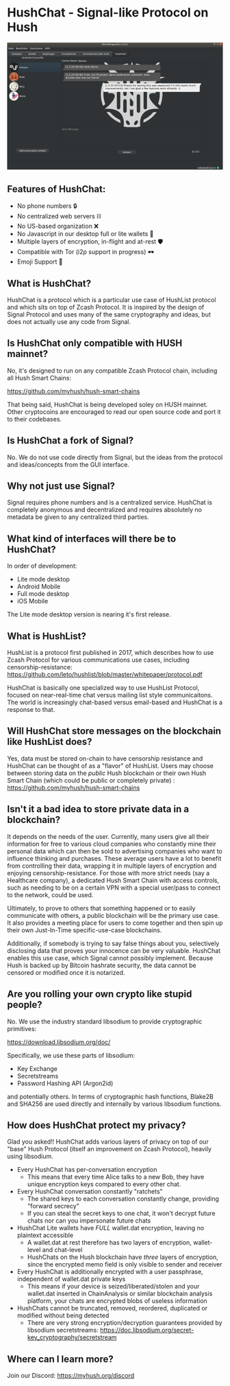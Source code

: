 # HushChat - Signal-like Protocol on Hush

<img src="https://raw.githubusercontent.com/MyHush/hushchat/master/hushchat-screen.png">


## Features of HushChat:

  * No phone numbers :lock: 
  * No centralized web servers :chains: 
  * No US-based organization :x: 
  * No Javascript in our desktop full or lite wallets :no_entry_sign: 
  * Multiple layers of encryption, in-flight and at-rest :shield: 
  * Compatible with Tor (i2p support in progress) :dark_sunglasses:
  * Emoji Support :poop:

 
## What is HushChat?

HushChat is a protocol which is a particular use case of HushList protocol and which sits on top of Zcash Protocol. It is
inspired by the design of Signal Protocol and uses many of the same cryptography and ideas, but does not actually use any
code from Signal.

## Is HushChat only compatible with HUSH mainnet?

No, it's designed to run on any compatible Zcash Protocol chain, including all Hush Smart Chains:

https://github.com/myhush/hush-smart-chains

That being said, HushChat is being developed soley on HUSH mainnet. Other cryptocoins are encouraged to read our open source code and port it to their codebases.

## Is HushChat a fork of Signal?

No. We do not use code directly from Signal, but the ideas from the protocol and ideas/concepts from the GUI interface.

## Why not just use Signal?

Signal requires phone numbers and is a centralized service. HushChat is completely anonymous and decentralized and requires absolutely no metadata be given to any centralized third parties.

  
## What kind of interfaces will there be to HushChat?

In order of development:

  * Lite mode desktop
  * Android Mobile
  * Full mode desktop
  * iOS Mobile

The Lite mode desktop version is nearing it's first release.
 

## What is HushList?

HushList is a protocol first published in 2017, which describes how to use Zcash Protocol for various communications use cases,
including censorship-resistance: https://github.com/leto/hushlist/blob/master/whitepaper/protocol.pdf

HushChat is basically one specialized way to use HushList Protocol, focused on near-real-time chat versus mailing list style
communicaitons. The world is increasingly chat-based versus email-based and HushChat is a response to that.

## Will HushChat store messages on the blockchain like HushList does?

Yes, data must be stored on-chain to have censorship resistance and HushChat can be thought of as a "flavor" of HushList.
Users may choose between storing data on the *public* Hush blockchain or their own Hush Smart Chain (which could be public or completely private) : https://github.com/myhush/hush-smart-chains

## Isn't it a bad idea to store private data in a blockchain?

It depends on the needs of the user. Currently, many users give all their information for free to various cloud companies
who constantly mine their personal data which can then be sold to advertising companies who want to influence thinking and purchases. These average users have a lot to benefit from controlling their data, wrapping it in multiple layers of encryption and enjoying censorship-resistance. For those with more strict needs (say a Healthcare company), a dedicated Hush Smart Chain
with access controls, such as needing to be on a certain VPN with a special user/pass to connect to the network, could be used.

Ultimately, to prove to others that something happened or to easily communicate with others, a public blockchain will be the primary use case. It also provides a meeting place for users to come together and then spin up their own Just-In-Time specific-use-case blockchains.

Additionally, if somebody is trying to say false things about you, selectively disclosing data that proves your innocence
can be very valuable. HushChat enables this use case, which Signal cannot possibly implement. Because Hush is backed up by Bitcoin hashrate security, the data cannot be censored or modified once it is notarized.

## Are you rolling your own crypto like stupid people?

No. We use the industry standard libsodium to provide cryptographic primitives:

https://download.libsodium.org/doc/

Specifically, we use these parts of libsodium:

  * Key Exchange
  * Secretstreams
  * Password Hashing API (Argon2id)
  
and potentially others. In terms of cryptographic hash functions, Blake2B and SHA256 are used directly and internally by various
libsodium functions. 

## How does HushChat protect my privacy?

Glad you asked!! HushChat adds various layers of privacy on top of our "base" Hush Protocol (itself an improvement on Zcash Protocol), heavily using libsodium.

  * Every HushChat has per-conversation encryption
    * This means that every time Alice talks to a new Bob, they have unique encryption keys compared to every other chat.
  * Every HushChat conversation constantly "ratchets"
    * The shared keys to each conversation constantly change, providing "forward secrecy"
    * If you can steal the secret keys to one chat, it won't decrypt future chats nor can you impersonate future chats
  * HushChat Lite wallets have *FULL* wallet.dat encryption, leaving no plaintext accessible
    * A wallet.dat at rest therefore has two layers of encryption, wallet-level and chat-level
    * HushChats on the Hush blockchain have *three* layers of encryption, since the encrypted memo field is only visible to sender and receiver
  * Every HushChat is additionally encrypted with a user passphrase, independent of wallet.dat private keys
    * This means if your device is seized/liberated/stolen and your wallet.dat inserted in ChainAnalysis or similar blockchain analysis platform, your chats are encrypted blobs of useless information
  * HushChats cannot be truncated, removed, reordered, duplicated or modified without being detected
    * There are very strong encryption/decryption guarantees provided by libsodium secretstreams: https://doc.libsodium.org/secret-key_cryptography/secretstream



  
## Where can I learn more?

Join our Discord: https://myhush.org/discord

